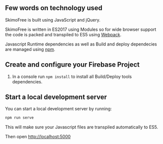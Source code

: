 ## Few words on technology used

SkimoFree is built using JavaScript and jQuery.

SkimoFree is written in ES2017 using Modules so for wide browser support the code is packed and transpiled to ES5 using [Webpack](https://webpack.js.org/). 

Javascript Runtime dependencies as well as Build and deploy dependecies are managed using [npm](http://npmjs.com/). 

## Create and configure your Firebase Project

1. In a console run `npm install` to install all Build/Deploy tools dependencies.


## Start a local development server

You can start a local development server by running:

```bash
npm run serve
```

This will make sure your Javascript files are transpiled automatically to ES5.

Then open [http://localhost:5000](http://localhost:5000)

